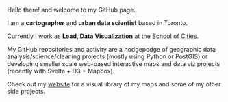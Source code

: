 Hello there! and welcome to my GitHub page. 

I am a **cartographer** and **urban data scientist** based in Toronto. 

Currently I work as **Lead, Data Visualization** at the [School of Cities](https://www.schoolofcities.utoronto.ca/). 

My GitHub repositories and activity are a hodgepodge of geographic data analysis/science/cleaning projects (mostly using Python or PostGIS) or developing smaller scale web-based interactive maps and data viz projects (recently with Svelte + D3 + Mapbox).

Check out my [website](https://jamaps.github.io/) for a visual library of my maps and some of my other side projects.
